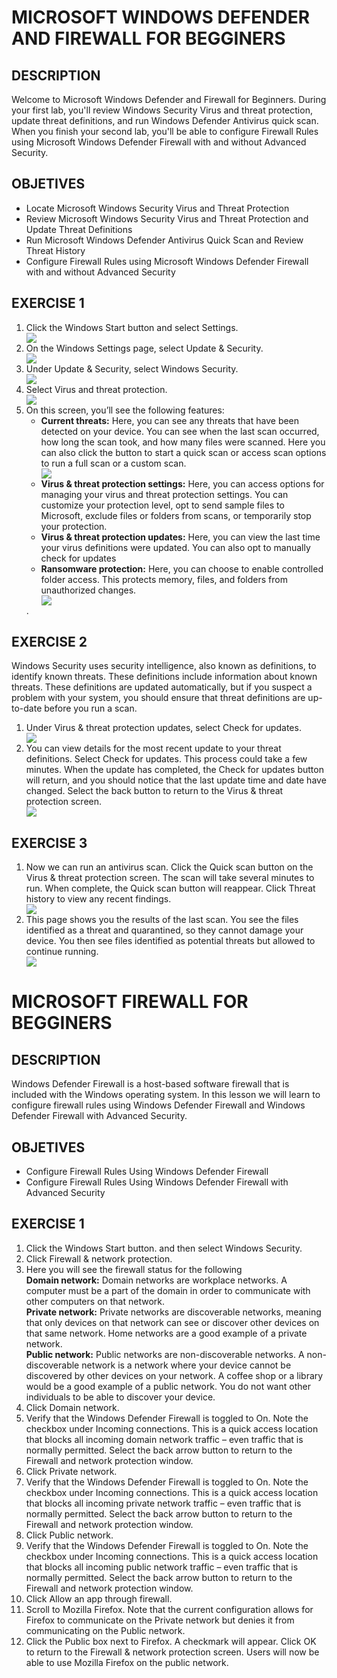 # MICROSOFT WINDOWS DEFENDER AND FIREWALL FOR BEGGINERS
<h2>DESCRIPTION</h2>
<a>Welcome to Microsoft Windows Defender and Firewall for Beginners. During your first lab, you'll review Windows Security Virus and threat protection, update threat definitions, and run Windows Defender Antivirus quick scan. When you finish your second lab, you'll be able to configure Firewall Rules using Microsoft Windows Defender Firewall with and without Advanced Security.</a>

<h2>OBJETIVES</h2>
<body>
<ul>
<li>Locate Microsoft Windows Security Virus and Threat Protection</li>
<li>Review Microsoft Windows Security Virus and Threat Protection and Update Threat Definitions</li>
<li>Run Microsoft Windows Defender Antivirus Quick Scan and Review Threat History</li>
<li>Configure Firewall Rules using Microsoft Windows Defender Firewall with and without Advanced Security</li>
</ul>
</body>

<h2>EXERCISE 1</h2>
<body>
<ol>
<li>Click the Windows Start button and select Settings.</li>
  <img src="proyecto1-a.jpg"/>
<li>On the Windows Settings page, select Update & Security.</li>
  <img src="proyecto1-b.jpg"/>
<li>Under Update & Security, select Windows Security.</li>
  <img src="proyecto1-c.jpg"/>
<li>Select Virus and threat protection.</li>
  <img src="proyecto1-d.jpg"/>
<li>On this screen, you’ll see the following features:</br>
  <body>
<ul>
<li><b>Current threats:</b> Here, you can see any threats that have been detected on your device. You can see when the last scan occurred, how long the scan took, and how many files were scanned. Here you can also click the button to start a quick scan or access scan options to run a full scan or a custom scan.</li>
  <img src="proyecto1-e.jpg"/>
<li><b>Virus & threat protection settings:</b> Here, you can access options for managing your virus and threat protection settings. You can customize your protection level, opt to send sample files to Microsoft, exclude files or folders from scans, or temporarily stop your protection.</li>
<li><b>Virus & threat protection updates:</b> Here, you can view the last time your virus definitions were updated. You can also opt to manually check for updates</li>
<li><b>Ransomware protection:</b> Here, you can choose to enable controlled folder access. This protects memory, files, and folders from unauthorized changes.</li>
  <img src="proyecto1-f.jpg"/>
</ul>
</body>
.</li>
</ol>
</body>

<h2>EXERCISE 2</h2>
Windows Security uses security intelligence, also known as definitions, to identify known threats. These definitions include information about known threats. These definitions are updated automatically, but if you suspect a problem with your system, you should ensure that threat definitions are up-to-date before you run a scan.
<body>
<ol>
  <li>Under Virus & threat protection updates, select Check for updates.</li>
   <img src="proyecto1-g.jpg"/>
  <li>You can view details for the most recent update to your threat definitions. Select Check for updates. This process could take a few minutes. When the update has completed, the Check for updates button will return, and you should notice that the last update time and date have changed. Select the back button to return to the Virus & threat protection screen.</li>
 <img src="proyecto1-h.jpg"/>
</ol>
</body>

<h2>EXERCISE 3</h2>
<body>
  <ol>
    <li>Now we can run an antivirus scan. Click the Quick scan button on the Virus & threat protection screen. The scan will take several minutes to run. When complete, the Quick scan button will reappear. Click Threat history to view any recent findings.</li>
     <img src="proyecto1-i.jpg"/>
    <li>This page shows you the results of the last scan. You see the files identified as a threat and quarantined, so they cannot damage your device. You then see files identified as potential threats but allowed to continue running.</li>
     <img src="proyecto1-j.jpg"/>
  </ol>
</body>

# MICROSOFT FIREWALL FOR BEGGINERS
<h2>DESCRIPTION</h2>
Windows Defender Firewall is a host-based software firewall that is included with the Windows operating system. In this lesson we will learn to configure firewall rules using Windows Defender Firewall and Windows Defender Firewall with Advanced Security.

<h2>OBJETIVES</h2>
<body>
<ul>
<li>Configure Firewall Rules Using Windows Defender Firewall</li>
<li>Configure Firewall Rules Using Windows Defender Firewall with Advanced Security</li>
</ul>
</body>

<h2>EXERCISE 1</h2>
<body>
  <ol>
  <li>Click the Windows Start button. and then select Windows Security.</li>
  <li>Click Firewall & network protection.</li>
  <li>Here you will see the firewall status for the following</li>
    <a><b>Domain network:</b> Domain networks are workplace networks. A computer must be a part of the domain in order to communicate with other computers on that network. </a><br>
    <a><b>Private network:</b> Private networks are discoverable networks, meaning that only devices on that network can see or discover other devices on that same network. Home networks are a good example of a private network. </a><br>
    <a><b>Public network:</b> Public networks are non-discoverable networks. A non-discoverable network is a network where your device cannot be discovered by other devices on your network. A coffee shop or a library would be a good example of a public network. You do not want other individuals to be able to discover your device.</a>
  <li>Click Domain network.</li>
  <li>Verify that the Windows Defender Firewall is toggled to On. Note the checkbox under Incoming connections. This is a quick access location that blocks all incoming domain network traffic – even traffic that is normally permitted. Select the back arrow button to return to the Firewall and network protection window.</li>
  <li>Click Private network.</li>
  <li>Verify that the Windows Defender Firewall is toggled to On. Note the checkbox under Incoming connections. This is a quick access location that blocks all incoming private network traffic – even traffic that is normally permitted. Select the back arrow button to return to the Firewall and network protection window.</li>
  <li>Click Public network.</li>
  <li>Verify that the Windows Defender Firewall is toggled to On. Note the checkbox under Incoming connections. This is a quick access location that blocks all incoming public network traffic – even traffic that is normally permitted. Select the back arrow button to return to the Firewall and network protection window.</li>
  <li>Click Allow an app through firewall.</li>
  <li>Scroll to Mozilla Firefox. Note that the current configuration allows for Firefox to communicate on the Private network but denies it from communicating on the Public network.</li>
  <li>Click the Public box next to Firefox. A checkmark will appear. Click OK to return to the Firewall & network protection screen. Users will now be able to use Mozilla Firefox on the public network.</li>
  
</ol>

</body>
